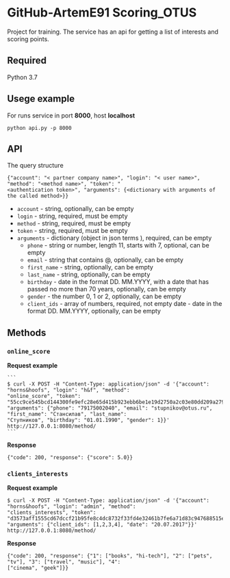 # GitHub-ArtemE91 Scoring_OTUS

Project for training. The service has an api for getting a list of interests and scoring points.

## Required
Python 3.7

## Usege example

For runs service in port __8000__, host __localhost__

```
python api.py -p 8000
```

## API

The query structure

```
{"account": "< partner company name>", "login": "< user name>", "method": "<method name>", "token": " 
<authentication token>", "arguments": {<dictionary with arguments of the called method>}} 
```
* `account` - string, optionally, can be empty 
* `login` - string, required, must be empty 
* `method` - string, required, must be empty 
* `token` - string, required, must be empty 
* `arguments` - dictionary (object in json terms ), required, can be empty
  * `phone` - string or number, length 11, starts with 7, optional, can be empty
  * `email` - string that contains @, optionally, can be empty
  * `first_name` - string, optionally, can be empty
  * `last_name` - string, optionally, can be empty
  * `birthday` - date in the format DD. MM.YYYY, with a date that has passed no more than 70 years, optionally, can be empty
  * `gender` - the number 0, 1 or 2, optionally, can be empty
  * `client_ids` - array of numbers, required, not empty date - date in the format DD. MM.YYYY, optionally, can be empty

## Methods
### `online_score`
__Request example__

    ```
    $ curl -X POST -H "Content-Type: application/json" -d '{"account": "horns&hoofs", "login": "h&f", "method":
    "online_score", "token":
    "55cc9ce545bcd144300fe9efc28e65d415b923ebb6be1e19d2750a2c03e80dd209a27954dca045e5bb12418e7d89b6d718a9e35af34e14e1d5bcd
    "arguments": {"phone": "79175002040", "email": "stupnikov@otus.ru", "first_name": "Стансилав", "last_name":
    "Ступников", "birthday": "01.01.1990", "gender": 1}}' http://127.0.0.1:8080/method/
    ```
    
__Response__

  ```
  {"code": 200, "response": {"score": 5.0}}
  ```
### `clients_interests`
__Request example__

```
$ curl -X POST -H "Content-Type: application/json" -d '{"account": "horns&hoofs", "login": "admin", "method":
"clients_interests", "token":
"d3573aff1555cd67dccf21b95fe8c4dc8732f33fd4e32461b7fe6a71d83c947688515e36774c00fb630b039fe2223c991f045f13f240913860502",
"arguments": {"client_ids": [1,2,3,4], "date": "20.07.2017"}}' http://127.0.0.1:8080/method/
```
__Response__

```
{"code": 200, "response": {"1": ["books", "hi-tech"], "2": ["pets", "tv"], "3": ["travel", "music"], "4":
["cinema", "geek"]}}
```
